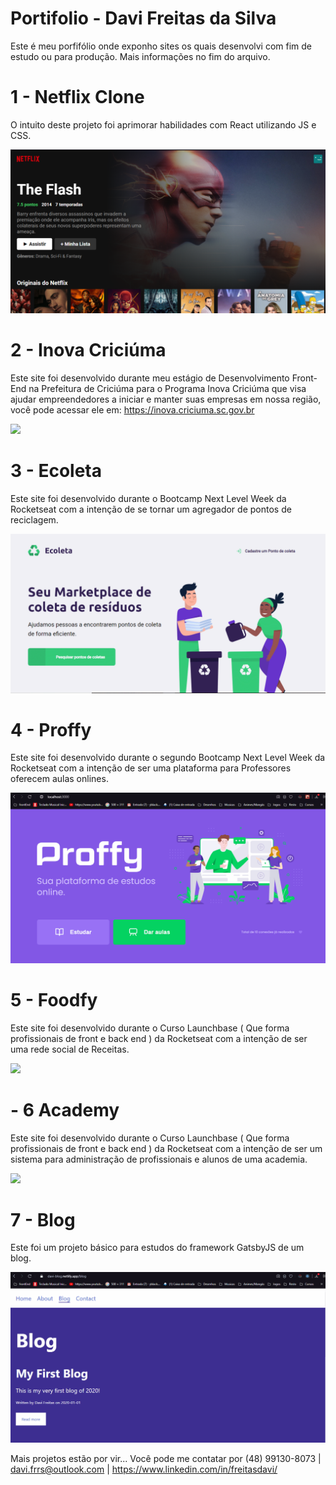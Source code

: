 # Portifolio - Davi Freitas da Silva

Este é meu porfifólio onde exponho sites os quais desenvolvi com fim de estudo ou para produção. Mais informações no fim do arquivo.

# 1 - Netflix Clone 

O intuito deste projeto foi aprimorar habilidades com React utilizando JS e CSS.

<img src="netflix.png">

# 2 - Inova Criciúma

Este site foi desenvolvido durante meu estágio de Desenvolvimento Front-End na Prefeitura de Criciúma para o Programa Inova Criciúma que visa ajudar empreendedores a iniciar e manter suas empresas em nossa região, você pode acessar ele em: https://inova.criciuma.sc.gov.br

<img src="inova_gif2.gif">

# 3 - Ecoleta

Este site foi desenvolvido durante o Bootcamp Next Level Week da Rocketseat com a intenção de se tornar um agregador de pontos de reciclagem.

<img src="ecoletagif.gif">

# 4 - Proffy 

Este site foi desenvolvido durante o segundo Bootcamp Next Level Week da Rocketseat com a intenção de ser uma plataforma para Professores oferecem aulas onlines.

<img src="proffy.gif">

# 5 - Foodfy

Este site foi desenvolvido durante o Curso Launchbase ( Que forma profissionais de front e back end ) da Rocketseat com a intenção de ser uma rede social de Receitas.

<img src="foodfy.gif">

# - 6 Academy

Este site foi desenvolvido durante o Curso Launchbase ( Que forma profissionais de front e back end ) da Rocketseat com a intenção de ser um sistema para administração de profissionais e alunos de uma academia.

<img src="academy_gif.gif">

# 7 - Blog

Este foi um projeto básico para estudos do framework GatsbyJS de um blog.

<img src="gatsbyBlog.gif">

Mais projetos estão por vir...
Você pode me contatar por (48) 99130-8073 | davi.frrs@outlook.com | https://www.linkedin.com/in/freitasdavi/
